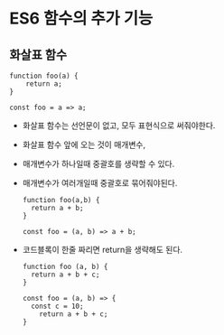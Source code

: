 # ES6 함수의 추가 기능

## 화살표 함수

```
function foo(a) {
	return a;
}

const foo = a => a;
```

* 화살표 함수는 선언문이 없고, 모두 표현식으로 써줘야한다.

* 화살표 함수 앞에 오는 것이 매개변수, 

* 매개변수가 하나일때 중괄호를 생략할 수 있다.

* 매개변수가 여러개일때 중괄호로 묶어줘야된다.

  ```
  function foo(a,b) {
  	return a + b;
  }
  
  const foo = (a, b) => a + b;
  ```

* 코드블록이 한줄 짜리면 return을 생략해도 된다.

  ```
  function foo (a, b) {
  	return a + b + c;
  }
  
  const foo = (a, b) => {
  	const c = 10;
      return a + b + c;
  }
  ```

  

